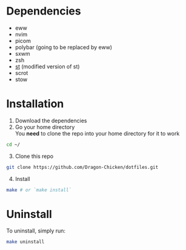 # Dependencies
- eww
- nvim
- picom
- polybar (going to be replaced by eww)
- sxwm
- zsh
- [st](https://github.com/gh0stzk/st-terminal) (modified version of st)
- scrot
- stow

# Installation
1. Download the dependencies
2. Go your home directory \
You __need__ to clone the repo into your home directory for it to work
```sh
cd ~/
```
3. Clone this repo
```sh
git clone https://github.com/Dragon-Chicken/dotfiles.git
```
4. Install
```sh
make # or `make install`
```

# Uninstall
To uninstall, simply run:
```sh
make uninstall
```
